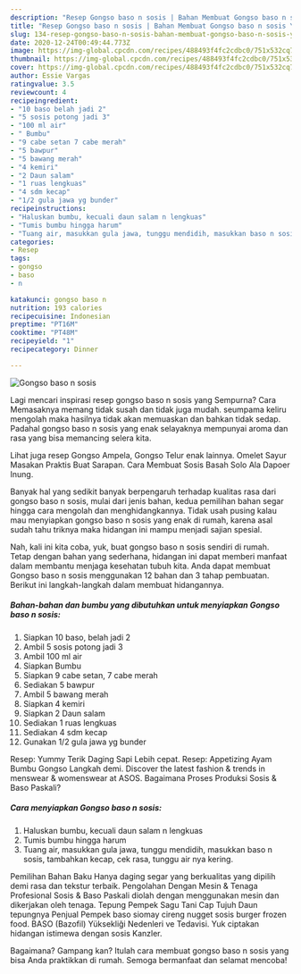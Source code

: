 ```yaml
---
description: "Resep Gongso baso n sosis | Bahan Membuat Gongso baso n sosis Yang Enak Banget"
title: "Resep Gongso baso n sosis | Bahan Membuat Gongso baso n sosis Yang Enak Banget"
slug: 134-resep-gongso-baso-n-sosis-bahan-membuat-gongso-baso-n-sosis-yang-enak-banget
date: 2020-12-24T00:49:44.773Z
image: https://img-global.cpcdn.com/recipes/488493f4fc2cdbc0/751x532cq70/gongso-baso-n-sosis-foto-resep-utama.jpg
thumbnail: https://img-global.cpcdn.com/recipes/488493f4fc2cdbc0/751x532cq70/gongso-baso-n-sosis-foto-resep-utama.jpg
cover: https://img-global.cpcdn.com/recipes/488493f4fc2cdbc0/751x532cq70/gongso-baso-n-sosis-foto-resep-utama.jpg
author: Essie Vargas
ratingvalue: 3.5
reviewcount: 4
recipeingredient:
- "10 baso belah jadi 2"
- "5 sosis potong jadi 3"
- "100 ml air"
- " Bumbu"
- "9 cabe setan 7 cabe merah"
- "5 bawpur"
- "5 bawang merah"
- "4 kemiri"
- "2 Daun salam"
- "1 ruas lengkuas"
- "4 sdm kecap"
- "1/2 gula jawa yg bunder"
recipeinstructions:
- "Haluskan bumbu, kecuali daun salam n lengkuas"
- "Tumis bumbu hingga harum"
- "Tuang air, masukkan gula jawa, tunggu mendidih, masukkan baso n sosis, tambahkan kecap, cek rasa, tunggu air nya kering."
categories:
- Resep
tags:
- gongso
- baso
- n

katakunci: gongso baso n 
nutrition: 193 calories
recipecuisine: Indonesian
preptime: "PT16M"
cooktime: "PT48M"
recipeyield: "1"
recipecategory: Dinner

---
```



![Gongso baso n sosis](https://img-global.cpcdn.com/recipes/488493f4fc2cdbc0/751x532cq70/gongso-baso-n-sosis-foto-resep-utama.jpg)

Lagi mencari inspirasi resep gongso baso n sosis yang Sempurna? Cara Memasaknya memang tidak susah dan tidak juga mudah. seumpama keliru mengolah maka hasilnya tidak akan memuaskan dan bahkan tidak sedap. Padahal gongso baso n sosis yang enak selayaknya mempunyai aroma dan rasa yang bisa memancing selera kita.

Lihat juga resep Gongso Ampela, Gongso Telur enak lainnya. Omelet Sayur Masakan Praktis Buat Sarapan. Cara Membuat Sosis Basah Solo Ala Dapoer Inung.

Banyak hal yang sedikit banyak berpengaruh terhadap kualitas rasa dari gongso baso n sosis, mulai dari jenis bahan, kedua pemilihan bahan segar hingga cara mengolah dan menghidangkannya. Tidak usah pusing kalau mau menyiapkan gongso baso n sosis yang enak di rumah, karena asal sudah tahu triknya maka hidangan ini mampu menjadi sajian spesial.


Nah, kali ini kita coba, yuk, buat gongso baso n sosis sendiri di rumah. Tetap dengan bahan yang sederhana, hidangan ini dapat memberi manfaat dalam membantu menjaga kesehatan tubuh kita. Anda dapat membuat Gongso baso n sosis menggunakan 12 bahan dan 3 tahap pembuatan. Berikut ini langkah-langkah dalam membuat hidangannya.

<!--inarticleads1-->

##### Bahan-bahan dan bumbu yang dibutuhkan untuk menyiapkan Gongso baso n sosis:

1. Siapkan 10 baso, belah jadi 2
1. Ambil 5 sosis potong jadi 3
1. Ambil 100 ml air
1. Siapkan  Bumbu
1. Siapkan 9 cabe setan, 7 cabe merah
1. Sediakan 5 bawpur
1. Ambil 5 bawang merah
1. Siapkan 4 kemiri
1. Siapkan 2 Daun salam
1. Sediakan 1 ruas lengkuas
1. Sediakan 4 sdm kecap
1. Gunakan 1/2 gula jawa yg bunder


Resep: Yummy Terik Daging Sapi Lebih cepat. Resep: Appetizing Ayam Bumbu Gongso Langkah demi. Discover the latest fashion &amp; trends in menswear &amp; womenswear at ASOS. Bagaimana Proses Produksi Sosis &amp; Baso Paskali? 

<!--inarticleads2-->

##### Cara menyiapkan Gongso baso n sosis:

1. Haluskan bumbu, kecuali daun salam n lengkuas
1. Tumis bumbu hingga harum
1. Tuang air, masukkan gula jawa, tunggu mendidih, masukkan baso n sosis, tambahkan kecap, cek rasa, tunggu air nya kering.


Pemilihan Bahan Baku Hanya daging segar yang berkualitas yang dipilih demi rasa dan tekstur terbaik. Pengolahan Dengan Mesin &amp; Tenaga Profesional Sosis &amp; Baso Paskali diolah dengan menggunakan mesin dan dikerjakan oleh tenaga. Tepung Pempek Sagu Tani Cap Tujuh Daun tepungnya Penjual Pempek baso siomay cireng nugget sosis burger frozen food. BASO (Bazofil) Yüksekliği Nedenleri ve Tedavisi. Yuk ciptakan hidangan istimewa dengan sosis Kanzler. 

Bagaimana? Gampang kan? Itulah cara membuat gongso baso n sosis yang bisa Anda praktikkan di rumah. Semoga bermanfaat dan selamat mencoba!
